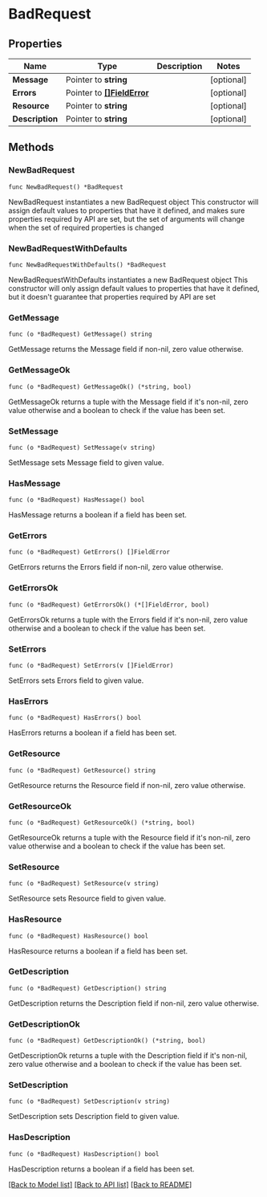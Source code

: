 # BadRequest

## Properties

Name | Type | Description | Notes
------------ | ------------- | ------------- | -------------
**Message** | Pointer to **string** |  | [optional] 
**Errors** | Pointer to [**[]FieldError**](FieldError.md) |  | [optional] 
**Resource** | Pointer to **string** |  | [optional] 
**Description** | Pointer to **string** |  | [optional] 

## Methods

### NewBadRequest

`func NewBadRequest() *BadRequest`

NewBadRequest instantiates a new BadRequest object
This constructor will assign default values to properties that have it defined,
and makes sure properties required by API are set, but the set of arguments
will change when the set of required properties is changed

### NewBadRequestWithDefaults

`func NewBadRequestWithDefaults() *BadRequest`

NewBadRequestWithDefaults instantiates a new BadRequest object
This constructor will only assign default values to properties that have it defined,
but it doesn't guarantee that properties required by API are set

### GetMessage

`func (o *BadRequest) GetMessage() string`

GetMessage returns the Message field if non-nil, zero value otherwise.

### GetMessageOk

`func (o *BadRequest) GetMessageOk() (*string, bool)`

GetMessageOk returns a tuple with the Message field if it's non-nil, zero value otherwise
and a boolean to check if the value has been set.

### SetMessage

`func (o *BadRequest) SetMessage(v string)`

SetMessage sets Message field to given value.

### HasMessage

`func (o *BadRequest) HasMessage() bool`

HasMessage returns a boolean if a field has been set.

### GetErrors

`func (o *BadRequest) GetErrors() []FieldError`

GetErrors returns the Errors field if non-nil, zero value otherwise.

### GetErrorsOk

`func (o *BadRequest) GetErrorsOk() (*[]FieldError, bool)`

GetErrorsOk returns a tuple with the Errors field if it's non-nil, zero value otherwise
and a boolean to check if the value has been set.

### SetErrors

`func (o *BadRequest) SetErrors(v []FieldError)`

SetErrors sets Errors field to given value.

### HasErrors

`func (o *BadRequest) HasErrors() bool`

HasErrors returns a boolean if a field has been set.

### GetResource

`func (o *BadRequest) GetResource() string`

GetResource returns the Resource field if non-nil, zero value otherwise.

### GetResourceOk

`func (o *BadRequest) GetResourceOk() (*string, bool)`

GetResourceOk returns a tuple with the Resource field if it's non-nil, zero value otherwise
and a boolean to check if the value has been set.

### SetResource

`func (o *BadRequest) SetResource(v string)`

SetResource sets Resource field to given value.

### HasResource

`func (o *BadRequest) HasResource() bool`

HasResource returns a boolean if a field has been set.

### GetDescription

`func (o *BadRequest) GetDescription() string`

GetDescription returns the Description field if non-nil, zero value otherwise.

### GetDescriptionOk

`func (o *BadRequest) GetDescriptionOk() (*string, bool)`

GetDescriptionOk returns a tuple with the Description field if it's non-nil, zero value otherwise
and a boolean to check if the value has been set.

### SetDescription

`func (o *BadRequest) SetDescription(v string)`

SetDescription sets Description field to given value.

### HasDescription

`func (o *BadRequest) HasDescription() bool`

HasDescription returns a boolean if a field has been set.


[[Back to Model list]](../README.md#documentation-for-models) [[Back to API list]](../README.md#documentation-for-api-endpoints) [[Back to README]](../README.md)


